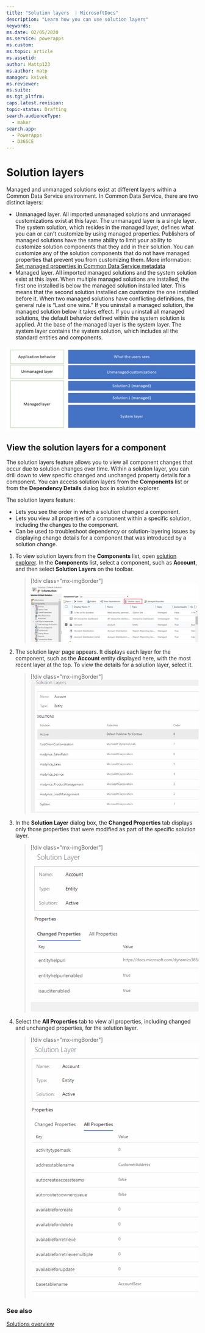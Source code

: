 ```yaml
---
title: "Solution layers  | MicrosoftDocs"
description: "Learn how you can use solution layers"
keywords: 
ms.date: 02/05/2020
ms.service: powerapps
ms.custom: 
ms.topic: article
ms.assetid: 
author: Mattp123
ms.author: matp
manager: kvivek
ms.reviewer: 
ms.suite: 
ms.tgt_pltfrm: 
caps.latest.revision: 
topic-status: Drafting
search.audienceType: 
  - maker
search.app: 
  - PowerApps
  - D365CE
---
```


# Solution layers

Managed and unmanaged solutions exist at different layers within a Common Data Service environment. In Common Data Service, there are two distinct layers:  
- Unmanaged layer. All imported unmanaged solutions and unmanaged customizations exist at this layer. The unmanaged layer is a single layer. The system solution, which resides in the managed layer, defines what you can or can't customize by using managed properties. Publishers of managed solutions have the same ability to limit your ability to customize solution components that they add in their solution. You can customize any of the solution components that do not have managed properties that prevent you from customizing them. More information: [Set managed properties in Common Data Service metadata](set-managed-properties-metadata.md) 
- Managed layer. All imported managed solutions and the system solution exist at this layer. When multiple managed solutions are installed, the first one installed is below the managed solution installed later. This means that the second solution installed can customize the one installed before it. When two managed solutions have conflicting definitions, the general rule is “Last one wins.” If you uninstall a managed solution, the managed solution below it takes effect. If you uninstall all managed solutions, the default behavior defined within the system solution is applied. At the base of the managed layer is the system layer. The system layer contains the system solution, which includes all the standard entities and components.  

![Solution layers](media/solution-layers.png)

## View the solution layers for a component
The solution layers feature allows you to view all component changes that occur due to solution changes over time. Within a solution layer, you can drill down to view specific changed and unchanged property details for a component. You can access solution layers from the **Components** list or from the **Dependency Details** dialog box in solution explorer. 

The solution layers feature: 
-	Lets you see the order in which a solution changed a component. 
-	Lets you view all properties of a component within a specific solution, including the changes to the component. 
-	Can be used to troubleshoot dependency or solution-layering issues by displaying change details for a component that was introduced by a solution change.

1. To view solution layers from the **Components** list, open [solution explorer](../model-driven-apps/advanced-navigation.md#solution-explorer). In the **Components** list, select a component, such as **Account**, and then select **Solution Layers** on the toolbar. 

   > [!div class="mx-imgBorder"] 
   > ![Solution layers button](media/solution-layers-toolbar.png "Solution layers button")

2. The solution layer page appears. It displays each layer for the component, such as the **Account** entity displayed here, with the most recent layer at the top. To view the details for a solution layer, select it. 

   > [!div class="mx-imgBorder"] 
   > ![Solution layers list](media/solution-layers-list.png "Solution layers list")

3. In the **Solution Layer** dialog box, the **Changed Properties** tab displays only those properties that were modified as part of the specific solution layer. 

   > [!div class="mx-imgBorder"] 
   > ![Solution layer changed properties](media/solution-layers-change-prop.png "Solution layer changed properties")

4. Select the **All Properties** tab to view all properties, including changed and unchanged properties, for the solution layer. 

   > [!div class="mx-imgBorder"] 
   > ![Solution layer all properties](media/solution-layers-all-prop.png "Solution layer all properties")

### See also
[Solutions overview](solutions-overview.md)
